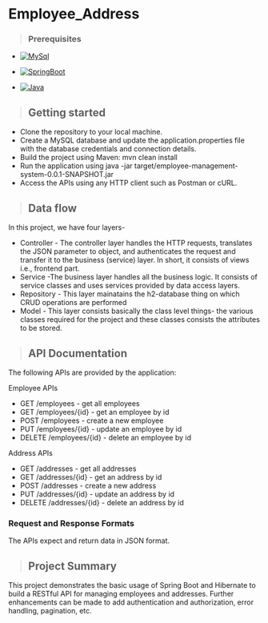 Employee_Address
================

> ### [](https://github.com/Rushi-29/Employee-Address#prerequisites)Prerequisites

-   [![MySql](https://camo.githubusercontent.com/ba7cdc426003905af438f0938e0890b3437e590d2c249d671115d19ca32b5df6/68747470733a2f2f696d672e736869656c64732e696f2f62616467652f44424d532d4d5953514c253230352e372532306f722532304869676865722d726564)](https://camo.githubusercontent.com/ba7cdc426003905af438f0938e0890b3437e590d2c249d671115d19ca32b5df6/68747470733a2f2f696d672e736869656c64732e696f2f62616467652f44424d532d4d5953514c253230352e372532306f722532304869676865722d726564)

-   [![SpringBoot](https://camo.githubusercontent.com/a6677a4ec12bd03f835c62db09a8db96a6d726afe3985c8fbf5c43db9b6cb8ad/68747470733a2f2f696d672e736869656c64732e696f2f62616467652f4672616d65776f726b2d537072696e67426f6f742d677265656e)](https://camo.githubusercontent.com/a6677a4ec12bd03f835c62db09a8db96a6d726afe3985c8fbf5c43db9b6cb8ad/68747470733a2f2f696d672e736869656c64732e696f2f62616467652f4672616d65776f726b2d537072696e67426f6f742d677265656e)

-   [![Java](https://camo.githubusercontent.com/be815b7d90eac640a950b5ef6e2bd93f30cab6ac1cd9ace277bc560e3e6fc11c/68747470733a2f2f696d672e736869656c64732e696f2f62616467652f4c616e67756167652d4a617661253230382532306f722532306869676865722d79656c6c6f77)](https://camo.githubusercontent.com/be815b7d90eac640a950b5ef6e2bd93f30cab6ac1cd9ace277bc560e3e6fc11c/68747470733a2f2f696d672e736869656c64732e696f2f62616467652f4c616e67756167652d4a617661253230382532306f722532306869676865722d79656c6c6f77)

> [](https://github.com/Rushi-29/Employee-Address#getting-started)Getting started
> -----------------------------------------------------------------------------------------------

-   Clone the repository to your local machine.
-   Create a MySQL database and update the application.properties file with the database credentials and connection details.
-   Build the project using Maven: mvn clean install
-   Run the application using java -jar target/employee-management-system-0.0.1-SNAPSHOT.jar
-   Access the APIs using any HTTP client such as Postman or cURL.

> [](https://github.com/Rushi-29/Employee-Address#data-flow)Data flow
> -----------------------------------------------------------------------------------

In this project, we have four layers-

-   Controller - The controller layer handles the HTTP requests, translates the JSON parameter to object, and authenticates the request and transfer it to the business (service) layer. In short, it consists of views i.e., frontend part.
-   Service -The business layer handles all the business logic. It consists of service classes and uses services provided by data access layers.
-   Repository - This layer mainatains the h2-database thing on which CRUD operations are performed
-   Model - This layer consists basically the class level things- the various classes required for the project and these classes consists the attributes to be stored.

> [](https://github.com/Rushi-29/Employee-Address#api-documentation)API Documentation
> ---------------------------------------------------------------------------------------------------

The following APIs are provided by the application:

Employee APIs

-   GET /employees - get all employees
-   GET /employees/{id} - get an employee by id
-   POST /employees - create a new employee
-   PUT /employees/{id} - update an employee by id
-   DELETE /employees/{id} - delete an employee by id

Address APIs

-   GET /addresses - get all addresses
-   GET /addresses/{id} - get an address by id
-   POST /addresses - create a new address
-   PUT /addresses/{id} - update an address by id
-   DELETE /addresses/{id} - delete an address by id

### [](https://github.com/Rushi-29/Employee-Address#request-and-response-formats)Request and Response Formats

The APIs expect and return data in JSON format.

> [](https://github.com/satyam1459/EmployeeAddressOneToOneMapping#project-summary)Project Summary
> -----------------------------------------------------------------------------------------------

This project demonstrates the basic usage of Spring Boot and Hibernate to build a RESTful API for managing employees and addresses. Further enhancements can be made to add authentication and authorization, error handling, pagination, etc.
